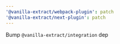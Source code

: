 ```yaml
---
'@vanilla-extract/webpack-plugin': patch
'@vanilla-extract/next-plugin': patch
---
```


Bump `@vanilla-extract/integration` dep
